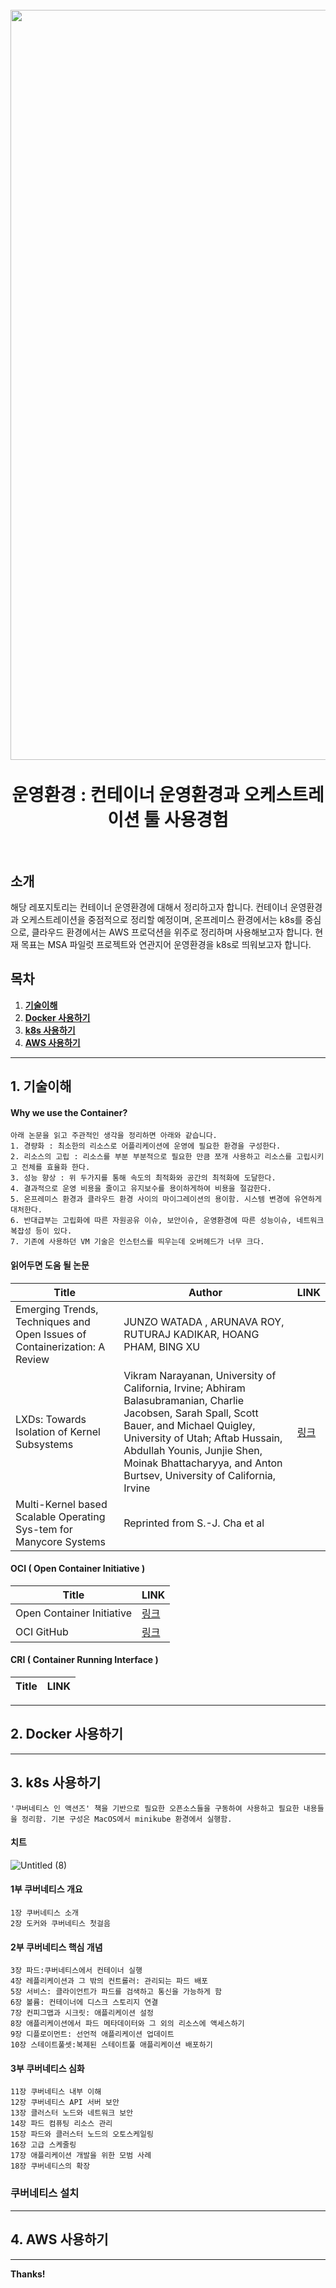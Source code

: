 <h1 align="center">
  <br>
  <img src="https://www.docker.com/wp-content/uploads/2022/05/Docker_Temporary_Image_Social_Thumbnail_1200x630_v5.png"  width=1200"></a>
  <br>
  <br>
  운영환경 : 컨테이너 운영환경과 오케스트레이션 툴 사용경험
  <br>
  <br>
</h1>

## 소개
해당 레포지토리는 컨테이너 운영환경에 대해서 정리하고자 합니다. 컨테이너 운영환경과 오케스트레이션을 중점적으로 정리할 예정이며, 온프레미스 환경에서는 k8s를 중심으로, 클라우드 환경에서는 AWS 프로덕션을 위주로 정리하며 사용해보고자 합니다. 현재 목표는 MSA 파일럿 프로젝트와 연관지어 운영환경을 k8s로 띄워보고자 합니다.

  
## 목차

1. **[기술이해](#1-기술이해)**
1. **[Docker 사용하기](#2-docker-사용하기)**
1. **[k8s 사용하기](#3-k8s-사용하기)**
1. **[AWS 사용하기](#4-aws-사용하기)**



---
## 1. 기술이해


#### Why we use the Container?
    아래 논문을 읽고 주관적인 생각을 정리하면 아래와 같습니다.
    1. 경량화 : 최소한의 리소스로 어플리케이션에 운영에 필요한 환경을 구성한다.
    2. 리소스의 고립 : 리소스를 부분 부분적으로 필요한 만큼 쪼개 사용하고 리소스를 고립시키고 전체를 효율화 한다.
    3. 성능 향상 : 위 두가지를 통해 속도의 최적화와 공간의 최적화에 도달한다.
    4. 결과적으로 운영 비용을 줄이고 유지보수를 용이하게하여 비용을 절감한다.
    5. 온프레미스 환경과 클라우드 환경 사이의 마이그레이션의 용이함. 시스템 변경에 유연하게 대처한다.
    6. 반대급부는 고립화에 따른 자원공유 이슈, 보안이슈, 운영환경에 따른 성능이슈, 네트워크 복잡성 등이 있다.
    7. 기존에 사용하던 VM 기술은 인스턴스를 띄우는데 오버헤드가 너무 크다.


#### 읽어두면 도움 될 논문
| Title | Author | LINK |
| ------ | ------ | ------ |
| Emerging Trends, Techniques and Open Issues of Containerization: A Review | JUNZO WATADA ,  ARUNAVA ROY,  RUTURAJ KADIKAR, HOANG PHAM,  BING XU | |
| LXDs: Towards Isolation of Kernel Subsystems | Vikram Narayanan, University of California, Irvine; Abhiram Balasubramanian, Charlie Jacobsen, Sarah Spall, Scott Bauer, and Michael Quigley, University of Utah; Aftab Hussain, Abdullah Younis, Junjie Shen, Moinak Bhattacharyya, and Anton Burtsev, University of California, Irvine | [링크][LXD_LINK] |
| Multi-Kernel based Scalable Operating Sys-tem for Manycore Systems | Reprinted from S.-J. Cha et al | |


#### OCI ( Open Container Initiative )
| Title | LINK |   
| ------ | ------ |  
| Open Container Initiative | [링크][OCI_LINK] |
| OCI GitHub | [링크][OCIGIT_LINK] |

#### CRI ( Container Running Interface )
| Title | LINK |   
| ------ | ------ | 


---
## 2. Docker 사용하기




---
## 3. k8s 사용하기

    '쿠버네티스 인 액션즈' 책을 기반으로 필요한 오픈소스들을 구동하여 사용하고 필요한 내용들을 정리함. 기본 구성은 MacOS에서 minikube 환경에서 실행함.


#### 치트
![Untitled (8)](https://user-images.githubusercontent.com/91730236/191912255-9851fd6c-49a3-4892-b529-fbb3ccb5fc09.png)

                                                                                                                                   
#### 1부 쿠버네티스 개요
    1장 쿠버네티스 소개
    2장 도커와 쿠버네티스 첫걸음
#### 2부 쿠버네티스 핵심 개념
    3장 파드:쿠버네티스에서 컨테이너 실행
    4장 레플리케이션과 그 밖의 컨트롤러: 관리되는 파드 배포
    5장 서비스: 클라이언트가 파드를 검색하고 통신을 가능하게 함
    6장 볼륨: 컨테이너에 디스크 스토리지 연결
    7장 컨피그맵과 시크릿: 애플리케이션 설정
    8장 애플리케이션에서 파드 메타데이터와 그 외의 리소스에 액세스하기
    9장 디플로이먼트: 선언적 애플리케이션 업데이트
    10장 스테이트풀셋:복제된 스테이트풀 애플리케이션 배포하기
#### 3부 쿠버네티스 심화
    11장 쿠버네티스 내부 이해
    12장 쿠버네티스 API 서버 보안
    13장 클러스터 노드와 네트워크 보안
    14장 파드 컴퓨팅 리소스 관리
    15장 파드와 클러스터 노드의 오토스케일링
    16장 고급 스케줄링
    17장 애플리케이션 개발을 위한 모범 사례
    18장 쿠버네티스의 확장

### 쿠버네티스 설치



---
## 4. AWS 사용하기



---
**Thanks!**

[//]: # (These are reference links used in the body of this note and get stripped out when the markdown processor does its job. There is no need to format nicely because it shouldn't be seen. Thanks SO - http://stackoverflow.com/questions/4823468/store-comments-in-markdown-syntax)
   [OCI_LINK]: <https://opencontainers.org/>
   [OCIGIT_LINK]: <https://github.com/opencontainers>
   [LXD_LINK]: <https://www.usenix.org/conference/atc19/presentation/narayanan#:~:text=LXDs%20allow%20one%20to%20take,drivers%20in%20the%20Linux%20kernel.>
